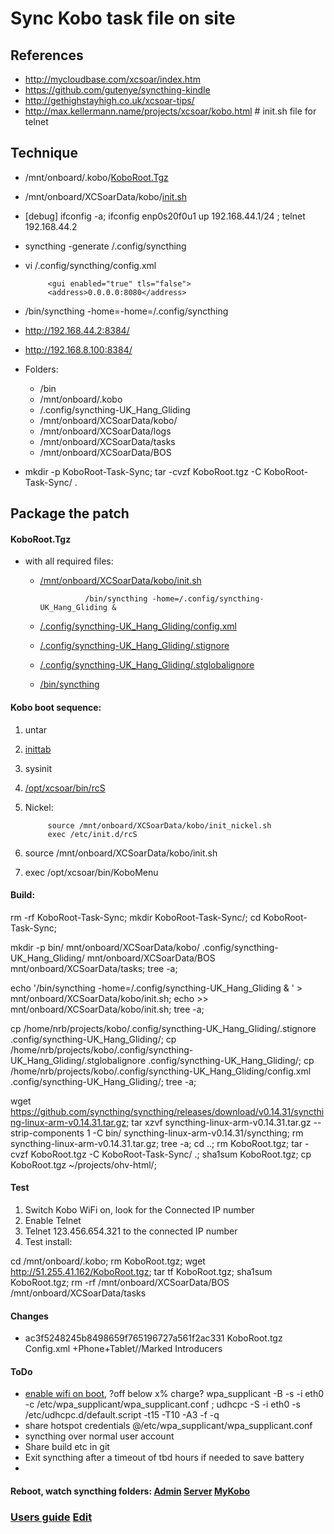 # Sync Kobo task file on site
## References
- <http://mycloudbase.com/xcsoar/index.htm>
- <https://github.com/gutenye/syncthing-kindle>
- <http://gethighstayhigh.co.uk/xcsoar-tips/>
- <http://max.kellermann.name/projects/xcsoar/kobo.html> # init.sh file for telnet  
## Technique
- /mnt/onboard/.kobo/[KoboRoot.Tgz](http://download.xcsoar.org/releases/6.8.7/KOBO/KoboRoot.tgz)
- /mnt/onboard/XCSoarData/kobo/[init.sh](http://max.kellermann.name/download/xcsoar/kobo/init.sh)  
- [debug] ifconfig -a; ifconfig enp0s20f0u1 up 192.168.44.1/24 ;  telnet 192.168.44.2
- syncthing -generate /.config/syncthing
- vi /.config/syncthing/config.xml

           <gui enabled="true" tls="false">  
           <address>0.0.0.0:8080</address>

- /bin/syncthing -home=-home=/.config/syncthing
- <http://192.168.44.2:8384/>
- <http://192.168.8.100:8384/>
- Folders:
    - /bin
    - /mnt/onboard/.kobo
    - /.config/syncthing-UK_Hang_Gliding
    - /mnt/onboard/XCSoarData/kobo/
    - /mnt/onboard/XCSoarData/logs
    - /mnt/onboard/XCSoarData/tasks
    - /mnt/onboard/XCSoarData/BOS
- mkdir -p KoboRoot-Task-Sync; tar -cvzf KoboRoot.tgz -C KoboRoot-Task-Sync/ .


## Package the patch
#### KoboRoot.Tgz 

- with all required files:

    - [/mnt/onboard/XCSoarData/kobo/init.sh](file://nrb-Lenovo-ideapad-MIIX-700-12ISK/home/nrb/projects/kobo/mnt/onboard/XCSoarData/kobo/init.sh)  

                    /bin/syncthing -home=/.config/syncthing-UK_Hang_Gliding &  

    - [/.config/syncthing-UK_Hang_Gliding/config.xml](file://nrb-Lenovo-ideapad-MIIX-700-12ISK/home/nrb/projects/kobo/.config/syncthing-UK_Hang_Gliding/config.xml)
    - [/.config/syncthing-UK_Hang_Gliding/.stignore](file://nrb-Lenovo-ideapad-MIIX-700-12ISK/home/nrb/projects/kobo/.config/syncthing-UK_Hang_Gliding/.stignore)
    - [/.config/syncthing-UK_Hang_Gliding/.stglobalignore](file://nrb-Lenovo-ideapad-MIIX-700-12ISK/home/nrb/projects/kobo/.config/syncthing-UK_Hang_Gliding/.stglobalignore)
    - [/bin/syncthing](https://github.com/syncthing/syncthing/releases/download/v0.14.31/syncthing-linux-arm-v0.14.31.tar.gz)

#### Kobo boot sequence:
1. untar 
2. [inittab](/home/nrb/projects/xcsoar/xcsoar/kobo/inittab)
3. sysinit
4. [/opt/xcsoar/bin/rcS](/home/nrb/projects/xcsoar/xcsoar/kobo/rcS)
5. Nickel: 

            source /mnt/onboard/XCSoarData/kobo/init_nickel.sh
            exec /etc/init.d/rcS

6. source /mnt/onboard/XCSoarData/kobo/init.sh  
7. exec /opt/xcsoar/bin/KoboMenu  



#### Build:  

rm -rf KoboRoot-Task-Sync; mkdir KoboRoot-Task-Sync/; cd KoboRoot-Task-Sync; 

mkdir -p bin/ mnt/onboard/XCSoarData/kobo/ .config/syncthing-UK_Hang_Gliding/  mnt/onboard/XCSoarData/BOS mnt/onboard/XCSoarData/tasks; tree -a;

echo '/bin/syncthing -home=/.config/syncthing-UK_Hang_Gliding &  ' > mnt/onboard/XCSoarData/kobo/init.sh; echo >> mnt/onboard/XCSoarData/kobo/init.sh; tree -a;

cp /home/nrb/projects/kobo/.config/syncthing-UK_Hang_Gliding/.stignore .config/syncthing-UK_Hang_Gliding/; cp /home/nrb/projects/kobo/.config/syncthing-UK_Hang_Gliding/.stglobalignore .config/syncthing-UK_Hang_Gliding/; cp /home/nrb/projects/kobo/.config/syncthing-UK_Hang_Gliding/config.xml .config/syncthing-UK_Hang_Gliding/; tree -a;

wget https://github.com/syncthing/syncthing/releases/download/v0.14.31/syncthing-linux-arm-v0.14.31.tar.gz; tar xzvf syncthing-linux-arm-v0.14.31.tar.gz --strip-components 1 -C bin/ syncthing-linux-arm-v0.14.31/syncthing; rm syncthing-linux-arm-v0.14.31.tar.gz; tree -a; cd ..; rm KoboRoot.tgz; tar -cvzf KoboRoot.tgz -C KoboRoot-Task-Sync/ .; sha1sum KoboRoot.tgz; cp KoboRoot.tgz ~/projects/ohv-html/;

#### Test  
1. Switch Kobo WiFi on, look for the Connected IP number
2. Enable Telnet
3. Telnet 123.456.654.321 to the connected IP number
4. Test install: 

cd /mnt/onboard/.kobo; rm KoboRoot.tgz; wget http://51.255.41.162/KoboRoot.tgz; tar tf KoboRoot.tgz; sha1sum KoboRoot.tgz; rm -rf /mnt/onboard/XCSoarData/BOS /mnt/onboard/XCSoarData/tasks

#### Changes
- ac3f5248245b8498659f765196727a561f2ac331  KoboRoot.tgz  Config.xml +Phone+Tablet//Marked Introducers  

#### ToDo
- [enable wifi on boot](https://bitbucket.org/david_weese/kobo-weather-app/src/51f2a2d535004283e65348fd832d9ed5b8587261/wifiup.sh?at=master), ?off below x% charge?  wpa_supplicant -B -s -i eth0 -c /etc/wpa_supplicant/wpa_supplicant.conf ; udhcpc -S -i eth0 -s /etc/udhcpc.d/default.script -t15 -T10 -A3 -f -q
- share hotspot credentials @/etc/wpa_supplicant/wpa_supplicant.conf  
- syncthing over normal user account
- Share build etc in git
- Exit syncthing after a timeout of tbd hours if needed to save battery
- 
#### Reboot, watch syncthing folders: [Admin](http://127.0.0.1:8384) [Server](https://51.255.41.162:8384/) [MyKobo](http://192.168.8.100:8384/)

### [Users guide](http://51.255.41.162/?l=Ay) [Edit](/home/nrb/projects/ohv-html/fly/Task-Sync.mkd)

